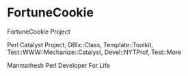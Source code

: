 FortuneCookie
=============

FortuneCookie Project

Perl Catalyst Project, DBIx::Class, Template::Toolkit, Test::WWW::Mechanize::Catalyst, Devel::NYTProf, Test::More


Manmathesh
Perl Developer For Life


